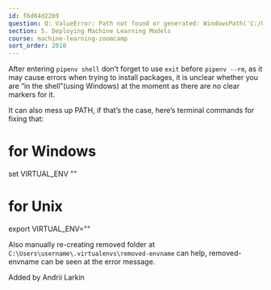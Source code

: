 ```yaml
---
id: f6d64d22b9
question: Q: ValueError: Path not found or generated: WindowsPath('C:/Users/username/.virtualenvs/envname/Scripts')
section: 5. Deploying Machine Learning Models
course: machine-learning-zoomcamp
sort_order: 2010
---
```


After entering `pipenv shell` don’t forget to use `exit` before `pipenv --rm`, as it may cause errors when trying to install packages, it is unclear whether you are “in the shell”(using Windows) at the moment as there are no clear markers for it.

It can also mess up PATH, if that’s the case, here’s terminal commands for fixing that:

# for Windows

set VIRTUAL_ENV ""

# for Unix

export VIRTUAL_ENV=""

Also manually re-creating removed folder at `C:\Users\username\.virtualenvs\removed-envname` can help, removed-envname can be seen at the error message.

Added by Andrii Larkin

